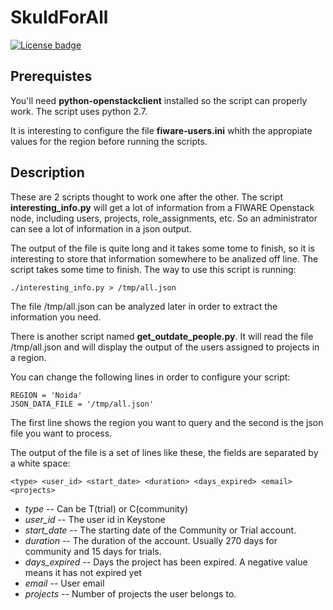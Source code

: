 # SkuldForAll
[![License badge](https://img.shields.io/badge/license-Apache_2.0-blue.svg)](https://opensource.org/licenses/Apache-2.0)

## Prerequistes
You'll need **python-openstackclient** installed so the script can properly work. The script uses python 2.7.

It is interesting to configure the file **fiware-users.ini** whith the appropiate values for the region before running the scripts.

## Description
These are 2 scripts thought to work one after the other. The script **interesting_info.py** will get a lot of information from a FIWARE Openstack node, including users, projects, role_assignments, etc. So an administrator can see a lot of information in a json output.

The output of the file is quite long and it takes some tome to finish, so it is interesting to store that information somewhere to be analized off line. The script takes some time to finish. The way to use this script is running:

    ./interesting_info.py > /tmp/all.json

The file /tmp/all.json can be analyzed later in order to extract the information you need.

There is another script named **get_outdate_people.py**. It will read the file /tmp/all.json and will display the output of the users assigned to projects in a region.

You can change the following lines in order to configure your script:

    REGION = 'Noida'
    JSON_DATA_FILE = '/tmp/all.json'

The first line shows the region you want to query and the second is the json file you want to process.

The output of the file is a set of lines like these, the fields are separated by a white space:

    <type> <user_id> <start_date> <duration> <days_expired> <email> <projects> 


- *type* -- Can be T(trial) or C(community)
- *user_id* -- The user id in Keystone
- *start_date* -- The starting date of the Community or Trial account.
- *duration*  -- The duration of the account. Usually 270 days for community and 15 days for trials.
- *days_expired* -- Days the project has been expired. A negative value means it has not expired yet
- *email*  -- User email
- *projects* -- Number of projects the user belongs to.


